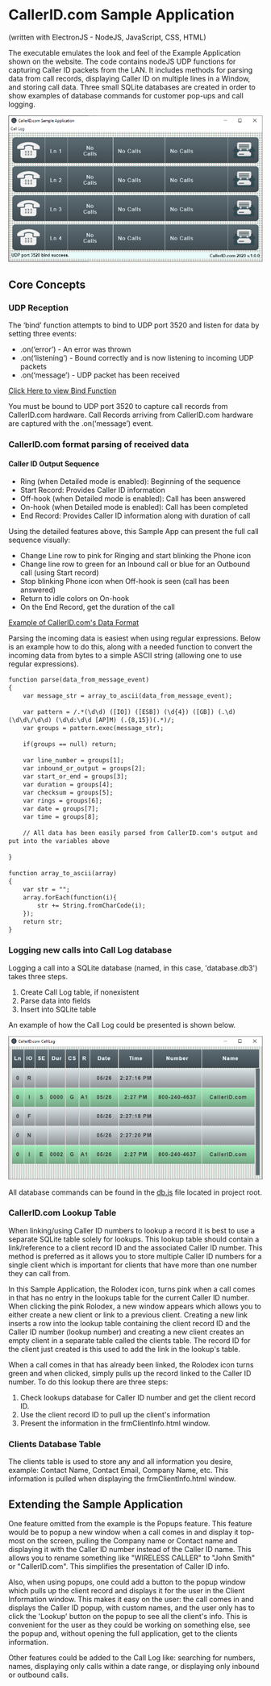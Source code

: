 # CallerID.com Sample Application 
(written with ElectronJS - NodeJS, JavaScript, CSS, HTML)

The executable emulates the look and feel of the Example Application shown on the website. The code contains nodeJS UDP functions for capturing Caller ID packets from the LAN. It includes methods for parsing data from call records, displaying Caller ID on multiple lines in a Window, and storing call data. Three small SQLite databases are created in order to show examples of database commands for customer pop-ups and call logging.

![Screen Shot](/sample_app_screen_shot.png)

## Core Concepts
### UDP Reception
The ‘bind’ function attempts to bind to UDP port 3520 and listen for data by setting three events:

  - .on(‘error’) - An error was thrown
  - .on(‘listening’) - Bound correctly and is now listening to incoming UDP packets
  - .on(‘message’) - UDP packet has been received
  
[Click Here to view Bind Function](https://github.com/callerid/electronjs_sampleApp/blob/de0b25adf82e17dfd14de50511bd98cd33ad6b21/base.js#L33)

You must be bound to UDP port 3520 to capture call records from CallerID.com hardware. Call Records arriving from CallerID.com hardware are captured with the .on(‘message’) event.

### CallerID.com format parsing of received data
  #### Caller ID Output Sequence
  - Ring (when Detailed mode is enabled): Beginning of the sequence
  - Start Record: Provides Caller ID information
  - Off-hook (when Detailed mode is enabled): Call has been answered
  - On-hook (when Detailed mode is enabled): Call has been completed
  - End Record: Provides Caller ID information along with duration of call
 
Using the detailed features above, this Sample App can present the full call sequence visually: 
 - Change Line row to pink for Ringing and start blinking the Phone icon
 - Change line row to green for an Inbound call or blue for an Outbound call (using Start record)
 - Stop blinking Phone icon when Off-hook is seen (call has been answered)
 - Return to idle colors on On-hook
 - On the End Record, get the duration of the call

[Example of CallerID.com's Data Format](http://callerid.com/support/data-format-basic/)

Parsing the incoming data is easiest when using regular expressions. Below is an example how to do this, along with a needed function to convert the incoming data from bytes to a simple ASCII string (allowing one to use regular expressions).

```
function parse(data_from_message_event)
{
    var message_str = array_to_ascii(data_from_message_event);
    
    var pattern = /.*(\d\d) ([IO]) ([ESB]) (\d{4}) ([GB]) (.\d) (\d\d\/\d\d) (\d\d:\d\d [AP]M) (.{8,15})(.*)/;
    var groups = pattern.exec(message_str);

    if(groups == null) return;

    var line_number = groups[1];
    var inbound_or_output = groups[2];
    var start_or_end = groups[3];
    var duration = groups[4];
    var checksum = groups[5];
    var rings = groups[6];
    var date = groups[7];
    var time = groups[8];
    
    // All data has been easily parsed from CallerID.com's output and put into the variables above
    
}

function array_to_ascii(array)
{
    var str = "";
    array.forEach(function(i){
        str += String.fromCharCode(i);
    });
    return str;
}
```

### Logging new calls into Call Log database
Logging a call into a SQLite database (named, in this case, 'database.db3') takes three steps.
  1. Create Call Log table, if nonexistent
  2. Parse data into fields
  3. Insert into SQLite table
  
An example of how the Call Log could be presented is shown below.

![Screen Shot](/call_log_screen_shot.png)
  
All database commands can be found in the [db.js](https://github.com/callerid/electronjs_sampleApp/blob/master/db.js) file located in project root.

### CallerID.com Lookup Table
When linking/using Caller ID numbers to lookup a record it is best to use a separate SQLite table solely for lookups. This lookup table should contain a link/reference to a client record ID and the associated Caller ID number. This method is preferred as it allows you to store multiple Caller ID numbers for a single client which is important for clients that have more than one number they can call from.

In this Sample Application, the Rolodex icon, turns pink when a call comes in that has no entry in the lookups table for the current Caller ID number. When clicking the pink Rolodex, a new window appears which allows you to either create a new client or link to a previous client. Creating a new link inserts a row into the lookup table containing the client record ID and the Caller ID number (lookup number) and creating a new client creates an empty client in a separate table called the clients table. The record ID for the client just created is this used to add the link in the lookup's table.

When a call comes in that has already been linked, the Rolodex icon turns green and when clicked, simply pulls up the record linked to the Caller ID number. To do this lookup there are three steps:
  1. Check lookups database for Caller ID number and get the client record ID.
  2. Use the client record ID to pull up the client's information
  3. Present the information in the frmClientInfo.html window.
  
### Clients Database Table
The clients table is used to store any and all information you desire, example: Contact Name, Contact Email, Company Name, etc. This information is pulled when displaying the frmClientInfo.html window.

## Extending the Sample Application
One feature omitted from the example is the Popups feature. This feature would be to popup a new window when a call comes in and display it top-most on the screen, pulling the Company name or Contact name and displaying it with the Caller ID number instead of the Caller ID name. This allows you to rename something like "WIRELESS CALLER" to "John Smith" or "CallerID.com". This simplifies the presentation of Caller ID info.

Also, when using popups, one could add a button to the popup window which pulls up the client record and displays it for the user in the Client Information window. This makes it easy on the user: the call comes in and displays the Caller ID popup, with custom names, and the user only has to click the 'Lookup' button on the popup to see all the client's info. This is convenient for the user as they could be working on something else, see the popup and, without opening the full application, get to the clients information.

Other features could be added to the Call Log like: searching for numbers, names, displaying only calls within a date range, or displaying only inbound or outbound calls.
